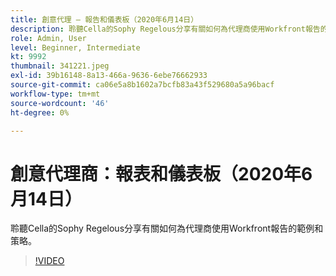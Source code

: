 ```yaml
---
title: 創意代理 — 報告和儀表板（2020年6月14日）
description: 聆聽Cella的Sophy Regelous分享有關如何為代理商使用Workfront報告的範例和策略。
role: Admin, User
level: Beginner, Intermediate
kt: 9992
thumbnail: 341221.jpeg
exl-id: 39b16148-8a13-466a-9636-6ebe76662933
source-git-commit: ca06e5a8b1602a7bcfb83a43f529680a5a96bacf
workflow-type: tm+mt
source-wordcount: '46'
ht-degree: 0%

---
```


# 創意代理商：報表和儀表板（2020年6月14日）

聆聽Cella的Sophy Regelous分享有關如何為代理商使用Workfront報告的範例和策略。

>[!VIDEO](https://video.tv.adobe.com/v/341221/?quality=12&learn=on)
